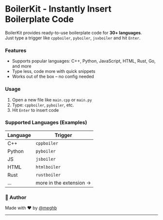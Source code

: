 # BoilerKit - Instantly Insert Boilerplate Code

BoilerKit provides ready-to-use boilerplate code for **30+ languages**.  
Just type a trigger like `cppboiler`, `pyboiler`, `jsxboiler` and hit `Enter`.

### Features
- Supports popular languages: C++, Python, JavaScript, HTML, Rust, Go, and more
- Type less, code more with quick snippets
- Works out of the box – no config needed

### Usage
1. Open a new file like `main.cpp` or `main.py`
2. Type: `cppboiler`, `pyboiler`, etc.
3. Hit `Enter` to insert code

### Supported Languages (Examples)

| Language | Trigger |
|----------|---------|
| C++      | `cppboiler` |
| Python   | `pyboiler` |
| JS       | `jsboiler` |
| HTML     | `htmlboiler` |
| Rust     | `rustboiler` |
| ...      | more in the extension →

### 🧩 Author
Made with ❤️ by [@meghb](https://github.com/meghb)

---